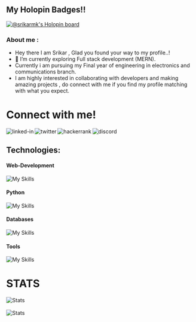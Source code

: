 <!--
**Srikarmk/Srikarmk** is a ✨ _special_ ✨ repository because its `README.md` (this file) appears on your GitHub profile.

Here are some ideas to get you started:

- 🔭 I’m currently working on ...
- 🌱 I’m currently learning ...
- 👯 I’m looking to collaborate on ...
- 🤔 I’m looking for help with ...
- 💬 Ask me about ...
- 📫 How to reach me: ...
- 😄 Pronouns: ...
- ⚡ Fun fact: ...
-->

## My Holopin Badges!! 
[![@srikarmk's Holopin board](https://holopin.io/api/user/board?user=srikarmk)](https://holopin.io/@srikarmk)

### About me :
- Hey there I am Srikar , Glad you found your way to my profile..!
- 🔭 I’m currently exploring Full stack development (MERN).
- Currently i am pursuing my Final year of engineering in electronics and communications branch.  
- I am highly interested in collaborating with developers and making amazing projects , do connect with me if you find my profile matching with what you expect.<br/>
<h1>Connect with me!</h1>
<a href=https://www.linkedin.com/in/srikarmk/><img align="left" alt="linked-in" src="https://img.shields.io/badge/linkedin-%230077B5.svg?&style=for-the-badge&logo=linkedin&logoColor=white" /></a>
<a href=https://twitter.com/Srikarismad><img align="left" alt="twitter" src="https://img.shields.io/badge/twitter-%231DA1F2.svg?&style=for-the-badge&logo=twitter&logoColor=white" /></a>
<a href=https://www.hackerrank.com/srikarmks><img align="left" alt="hackerrank" src="https://img.shields.io/badge/-Hackerrank-2EC866?style=for-the-badge&logo=HackerRank&logoColor=white" /></a>
<a href=https://discord.com/users/532540348375760945><img align="left" alt="discord" src="https://img.shields.io/badge/Discord-7289DA?style=for-the-badge&logo=discord&logoColor=white" /></a>  
<br>

## Technologies:

#### Web-Development
![My Skills](https://skillicons.dev/icons?i=html,css,js,bootstrap,tailwindcss,jquery,nodejs)
#### Python
![My Skills](https://skillicons.dev/icons?i=python,flask,c,java)
#### Databases
![My Skills](https://skillicons.dev/icons?i=mysql,mongodb,sqlite)
#### Tools
![My Skills](https://skillicons.dev/icons?i=vscode,ai,git,github)

<h1>STATS</h1>
<img align="left" alt="Stats" src="https://github-readme-stats.vercel.app/api?username=Srikarmk&&show_icons=true&theme=tokyonight" /><br/><br>
<img align="left" alt="Stats" src="https://github-readme-stats.vercel.app/api/top-langs/?username=Srikarmk&layout=compact" />  <br/>


